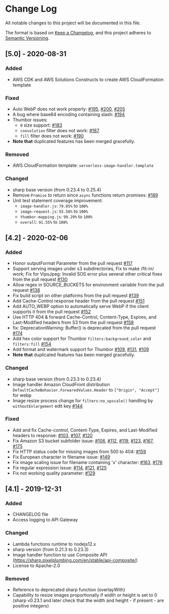 # Change Log
All notable changes to this project will be documented in this file.

The format is based on [Keep a Changelog](https://keepachangelog.com/en/1.0.0/),
and this project adheres to [Semantic Versioning](https://semver.org/spec/v2.0.0.html).

## [5.0] - 2020-08-31
### Added
- AWS CDK and AWS Solutions Constructs to create AWS CloudFormation template

### Fixed
- Auto WebP does not work properly: [#195](https://github.com/awslabs/serverless-image-handler/pull/195), [#200](https://github.com/awslabs/serverless-image-handler/issues/200), [#205](https://github.com/awslabs/serverless-image-handler/issues/205)
- A bug where base64 encoding containing slash: [#194](https://github.com/awslabs/serverless-image-handler/pull/194)
- Thumbor issues:
  - `0` size support: [#183](https://github.com/awslabs/serverless-image-handler/issues/183)
  - `convolution` filter does not work: [#187](https://github.com/awslabs/serverless-image-handler/issues/187)
  - `fill` filter does not work: [#190](https://github.com/awslabs/serverless-image-handler/issues/190)
- __Note that__ duplicated features has been merged gracefully.

### Removed
- AWS CloudFormation template: `serverless-image-handler.template`

### Changed
- sharp base version (from 0.23.4 to 0.25.4)
- Remove `Promise` to return since `async` functions return promises: [#189](https://github.com/awslabs/serverless-image-handler/issues/189)
- Unit test statement coverage improvement:
  - `image-handler.js`: `79.05%` to `100%`
  - `image-request.js`: `93.58%` to `100%`
  - `thumbor-mapping.js`: `99.29%` to `100%`
  - `overall`: `91.55%` to `100%`

## [4.2] - 2020-02-06
### Added
- Honor outputFormat Parameter from the pull request [#117](https://github.com/awslabs/serverless-image-handler/pull/117)
- Support serving images under s3 subdirectories, Fix to make /fit-in/ work; Fix for VipsJpeg: Invalid SOS error plus several other critical fixes from the pull request [#130](https://github.com/awslabs/serverless-image-handler/pull/130)
- Allow regex in SOURCE_BUCKETS for environment variable from the pull request [#138](https://github.com/awslabs/serverless-image-handler/pull/138)
- Fix build script on other platforms from the pull request [#139](https://github.com/awslabs/serverless-image-handler/pull/139)
- Add Cache-Control response header from the pull request [#151](https://github.com/awslabs/serverless-image-handler/pull/151)
- Add AUTO_WEBP option to automatically serve WebP if the client supports it from the pull request [#152](https://github.com/awslabs/serverless-image-handler/pull/152)
- Use HTTP 404 & forward Cache-Control, Content-Type, Expires, and Last-Modified headers from S3 from the pull request [#158](https://github.com/awslabs/serverless-image-handler/pull/158)
- fix: DeprecationWarning: Buffer() is deprecated from the pull request [#174](https://github.com/awslabs/serverless-image-handler/pull/174)
- Add hex color support for Thumbor ```filters:background_color``` and ```filters:fill``` [#154](https://github.com/awslabs/serverless-image-handler/issues/154)
- Add format and watermark support for Thumbor [#109](https://github.com/awslabs/serverless-image-handler/issues/109), [#131](https://github.com/awslabs/serverless-image-handler/issues/131), [#109](https://github.com/awslabs/serverless-image-handler/issues/142)
- __Note that__ duplicated features has been merged gracefully.

### Changed
- sharp base version (from 0.23.3 to 0.23.4)
- Image handler Amazon CloudFront distribution ```DefaultCacheBehavior.ForwaredValues.Header``` to ```["Origin", "Accept"]``` for webp
- Image resize process change for ```filters:no_upscale()``` handling by ```withoutEnlargement``` edit key [#144](https://github.com/awslabs/serverless-image-handler/issues/144)

### Fixed
- Add and fix Cache-control, Content-Type, Expires, and Last-Modified headers to response: [#103](https://github.com/awslabs/serverless-image-handler/issues/103), [#107](https://github.com/awslabs/serverless-image-handler/issues/107), [#120](https://github.com/awslabs/serverless-image-handler/issues/120)
- Fix Amazon S3 bucket subfolder issue: [#106](https://github.com/awslabs/serverless-image-handler/issues/106), [#112](https://github.com/awslabs/serverless-image-handler/issues/112), [#119](https://github.com/awslabs/serverless-image-handler/issues/119), [#123](https://github.com/awslabs/serverless-image-handler/issues/123), [#167](https://github.com/awslabs/serverless-image-handler/issues/167), [#175](https://github.com/awslabs/serverless-image-handler/issues/175)
- Fix HTTP status code for missing images from 500 to 404: [#159](https://github.com/awslabs/serverless-image-handler/issues/159)
- Fix European character in filename issue: [#149](https://github.com/awslabs/serverless-image-handler/issues/149)
- Fix image scaling issue for filename containing 'x' character: [#163](https://github.com/awslabs/serverless-image-handler/issues/163), [#176](https://github.com/awslabs/serverless-image-handler/issues/176)
- Fix regular expression issue: [#114](https://github.com/awslabs/serverless-image-handler/issues/114), [#121](https://github.com/awslabs/serverless-image-handler/issues/121), [#125](https://github.com/awslabs/serverless-image-handler/issues/125)
- Fix not working quality parameter: [#129](https://github.com/awslabs/serverless-image-handler/issues/129)

## [4.1] - 2019-12-31
### Added
- CHANGELOG file
- Access logging to API Gateway

### Changed
- Lambda functions runtime to nodejs12.x
- sharp version (from 0.21.3 to 0.23.3)
- Image handler function to use Composite API (https://sharp.pixelplumbing.com/en/stable/api-composite/)
- License to Apache-2.0

### Removed
- Reference to deprecated sharp function (overlayWith)
- Capability to resize images proportionally if width or height is set to 0 (sharp v0.23.1 and later check that the width and height - if present - are positive integers)
